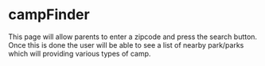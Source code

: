 # campFinder

This page will allow parents to enter a zipcode and press the search button. Once this is done the user will be able to see a list 
of nearby park/parks which will providing various types of camp. 

